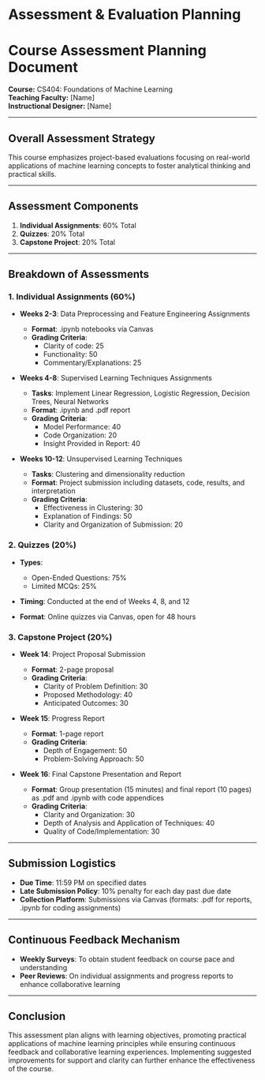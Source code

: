 Assessment & Evaluation Planning
================================

# Course Assessment Planning Document
**Course:** CS404: Foundations of Machine Learning  
**Teaching Faculty:** [Name]  
**Instructional Designer:** [Name]  

---

## Overall Assessment Strategy
This course emphasizes project-based evaluations focusing on real-world applications of machine learning concepts to foster analytical thinking and practical skills.

---

## Assessment Components
1. **Individual Assignments**: 60% Total  
2. **Quizzes**: 20% Total  
3. **Capstone Project**: 20% Total  

---

## Breakdown of Assessments

### 1. Individual Assignments (60%)
- **Weeks 2-3**: Data Preprocessing and Feature Engineering Assignments  
  - **Format**: .ipynb notebooks via Canvas  
  - **Grading Criteria**:  
    - Clarity of code: 25  
    - Functionality: 50  
    - Commentary/Explanations: 25  

- **Weeks 4-8**: Supervised Learning Techniques Assignments  
  - **Tasks**: Implement Linear Regression, Logistic Regression, Decision Trees, Neural Networks  
  - **Format**: .ipynb and .pdf report  
  - **Grading Criteria**:  
    - Model Performance: 40  
    - Code Organization: 20  
    - Insight Provided in Report: 40  

- **Weeks 10-12**: Unsupervised Learning Techniques  
  - **Tasks**: Clustering and dimensionality reduction  
  - **Format**: Project submission including datasets, code, results, and interpretation  
  - **Grading Criteria**:  
    - Effectiveness in Clustering: 30  
    - Explanation of Findings: 50  
    - Clarity and Organization of Submission: 20  

### 2. Quizzes (20%)
- **Types**:  
  - Open-Ended Questions: 75%  
  - Limited MCQs: 25%  

- **Timing**: Conducted at the end of Weeks 4, 8, and 12  
- **Format**: Online quizzes via Canvas, open for 48 hours  

### 3. Capstone Project (20%)
- **Week 14**: Project Proposal Submission  
  - **Format**: 2-page proposal  
  - **Grading Criteria**:  
    - Clarity of Problem Definition: 30  
    - Proposed Methodology: 40  
    - Anticipated Outcomes: 30  

- **Week 15**: Progress Report  
  - **Format**: 1-page report  
  - **Grading Criteria**:  
    - Depth of Engagement: 50  
    - Problem-Solving Approach: 50  

- **Week 16**: Final Capstone Presentation and Report  
  - **Format**: Group presentation (15 minutes) and final report (10 pages) as .pdf and .ipynb with code appendices  
  - **Grading Criteria**:  
    - Clarity and Organization: 30  
    - Depth of Analysis and Application of Techniques: 40  
    - Quality of Code/Implementation: 30  

---

## Submission Logistics
- **Due Time**: 11:59 PM on specified dates  
- **Late Submission Policy**: 10% penalty for each day past due date  
- **Collection Platform**: Submissions via Canvas (formats: .pdf for reports, .ipynb for coding assignments)  

---

## Continuous Feedback Mechanism
- **Weekly Surveys**: To obtain student feedback on course pace and understanding  
- **Peer Reviews**: On individual assignments and progress reports to enhance collaborative learning  

---

## Conclusion
This assessment plan aligns with learning objectives, promoting practical applications of machine learning principles while ensuring continuous feedback and collaborative learning experiences. Implementing suggested improvements for support and clarity can further enhance the effectiveness of the course.